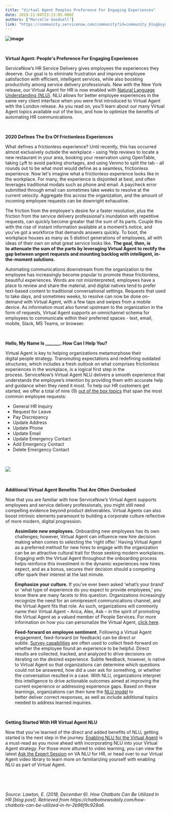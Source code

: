 ```yaml
---
title: "Virtual Agent Peoples Preference For Engaging Experiences"
date: 2019-11-04T23:13:05.000Z
authors: ["Marcelle Goodsell"]
link: "https://community.servicenow.com/community?id=community_blog&sys_id=7b02ac23db780014d58ea345ca9619e1"
---
```

<p class="ng-scope"><strong><img class="community_image_fullscreen" src="https://community.servicenow.comhttps://community.servicenow.com/51b81ddedb70cc10d58ea345ca96195f.iix" alt="image" /></strong> </p>
<p class="ng-scope"> </p>
<p class="ng-scope"><strong>Virtual Agent: People&#39;s Preference For Engaging Experiences</strong></p>
<p class="ng-scope">ServiceNow’s HR Service Delivery gives employees the experiences they deserve. Our goal is to eliminate frustration and improve employee satisfaction with efficient, intelligent services, while also boosting productivity among service delivery professionals. New with the New York release, our Virtual Agent for HR is now enabled with <a href="https://docs.servicenow.com/bundle/newyork-performance-analytics-and-reporting/page/administer/virtual-agent/concept/va-NLU.html" rel="nofollow">Natural Language Understanding (NLU)</a>. NLU allows for better employee experiences in the same very client interface when you were first introduced to Virtual Agent with the London release. As you read on, you’ll learn about our many Virtual Agent topics available out of the box, and how to optimize the benefits of automating HR communications.</p>
<p class="ng-scope"> </p>
<p class="ng-scope"><strong>2020 Defines The Era Of Frictionless Experiences</strong></p>
<p class="ng-scope">What defines a frictionless experience? Until recently, this has occurred almost exclusively outside the workplace - using Yelp reviews to locate a new restaurant in your area, booking your reservation using OpenTable, taking Lyft to avoid parking shortages, and using Venmo to split the tab - all rounds out to be what most would define as a seamless, frictionless experience. Now let&#39;s imagine what a frictionless experience looks like in the workplace. For many, the experience is disjointed at best, and often leverages traditional modals such as phone and email. A paycheck error submitted through email can sometimes take weeks to resolve at the current velocity. Aggregate this across the organization, and the amount of incoming employee requests can be downright exhaustive.</p>
<p class="ng-scope">The friction from the employee&#39;s desire for a faster resolution, plus the friction from the service delivery professional&#39;s inundation with repetitive requests, can quickly become greater that the sum of its parts. Couple this with the rise of instant information available at a moment’s notice, and you’ve got a workforce that demands answers quickly. To boot, the workplace houses as many as 5 distinct generations of employees, all with ideas of their own on what great service looks like. <strong>The goal, then, is to attenuate the sum of the parts by leveraging Virtual Agent to rectify the gap between urgent requests and mounting backlog with intelligent, in-the-moment solutions.</strong> </p>
<p class="ng-scope">Automating communications downstream from the organization to the employee has increasingly become popular to promote these frictionless, beautiful experiences. Words are not misinterpreted, employees have a place to review and share the material, and digital natives tend to prefer text-based content to traditional conversational settings. Requests that used to take days, and sometimes weeks, to resolve can now be done on-demand with Virtual Agent, with a few taps and swipes from a mobile device. As information must also funnel upstream to the organization in the form of requests, Virtual Agent supports an omnichannel schema for employees to communicate within their preferred spaces - text, email, mobile, Slack, MS Teams, or browser.</p>
<p class="ng-scope"> </p>
<p class="ng-scope"><strong>Hello, My Name Is _______. How Can I Help You?</strong></p>
<p class="ng-scope">Virtual Agent is key to helping organizations metamorphose their digital people strategy. Transmuting expectations and redefining outdated structures, which includes a fresh outlook on what comprises frictionless experiences in the workplace, is a logical first step in the process. ServiceNow’s Virtual Agent NLU delivers a smooth experience that understands the employee’s intention by providing them with accurate help and guidance when they need it most. To help our HR customers get started, we offer a total of nine (9) <a href="https://docs.servicenow.com/bundle/newyork-hr-service-delivery/page/product/human-resources/concept/hr-virtual-agent-conversations.html" rel="nofollow">out of the box topics</a> that span the most common employee requests:</p>
<ul class="ng-scope"><li>General HR Inquiry</li><li>Request for Leave</li><li>Pay Discrepancy</li><li>Update Address</li><li>Update Phone</li><li>Update Email</li><li>Update Emergency Contact</li><li>Add Emergency Contact</li><li>Delete Emergency Contact</li></ul>
<p> </p>
<p class="ng-scope"><img style="max-width: 100%; max-height: 480px;" src="https://community.servicenow.com/97b631e3db3048d014d6fb24399619bf.iix" /> </p>
<p class="ng-scope"> </p>
<p class="ng-scope"><strong>Additional Virtual Agent Benefits That Are Often Overlooked</strong></p>
<p class="ng-scope">Now that you are familiar with how ServiceNow’s Virtual Agent supports employees and service delivery professionals, you might still need compelling evidence beyond product deliverables. Virtual Agents can also boost intrinsic elements paramount to building a corporate culture reflective of more modern, digital progression.</p>
<p class="ng-scope" style="padding-left: 30px;"><strong>Assimilate new employees.</strong> Onboarding new employees has its own challenges; however, Virtual Agent can influence new hire decision making when comes to selecting the ‘right offer.’ Having Virtual Agent as a preferred method for new hires to engage with the organization can be an attractive cultural trait for those seeking modern workplaces. Engaging with the Virtual Agent throughout the onboarding process helps reinforce this investment in the dynamic experiences new hires expect, and as a bonus, secures their decision should a competing offer spark their interest at the last minute.</p>
<p class="ng-scope" style="padding-left: 30px;"><strong>Emphasize your culture.</strong> If you’ve ever been asked ‘what’s your brand’ or ‘what type of experience do you expect to provide employees,’ you know there are many facets to this question. Organizations increasingly recognize the need for an omnipresent communications channel, and the Virtual Agent fits that role. As such, organizations will commonly name their Virtual Agent – Arica, Alex, Ask – in the spirit of promoting the Virtual Agent as a valued member of People Services. For more information on how you can personalize the Virtual Agent, <a href="https://docs.servicenow.com/bundle/newyork-performance-analytics-and-reporting/page/administer/virtual-agent/task/set-up-virtual-agent-branding.html" rel="nofollow">click here</a>.</p>
<p class="ng-scope" style="padding-left: 30px;"><strong>Feed-forward on employee sentiment.</strong> Following a Virtual Agent engagement, feed-forward (or feedback) can be direct or subtle. <a href="https://docs.servicenow.com/bundle/newyork-hr-service-delivery/page/product/human-resources/concept/c_HRSurveysIst.html" rel="nofollow">Survey capabilities</a> are often used to collect feed-forward on whether the employee found an experience to be helpful. Direct results are collected, tracked, and analyzed to drive decisions on iterating on the desired experience. Subtle feedback, however, is native to Virtual Agent so that organizations can determine which questions could not be answered, how did a user ask for something, or whether the conversation resulted in a case. With NLU, organizations interpret this intelligence to drive actionable outcomes aimed at improving the current experience or addressing experience gaps. Based on these learnings, organizations can then tune the <a href="https://docs.servicenow.com/bundle/newyork-performance-analytics-and-reporting/page/administer/natural-language-understanding/task/test-train-nlu-model.html" rel="nofollow">NLU model</a> to better deliver correct responses, as well as include additional topics needed to address learned inquiries.</p>
<p class="ng-scope"> </p>
<p class="ng-scope"><strong>Getting Started With HR Virtual Agent NLU</strong></p>
<p class="ng-scope">Now that you’ve learned of the direct and added benefits of NLU, getting started is the next step in the journey. <a href="https://community.servicenow.com/community?id&#61;community_article&amp;sys_id&#61;32d57ab2dbd040142be0a851ca9619ff" rel="nofollow">Enabling NLU for the Virtual Agent</a> is a must-read as you move ahead with incorporating NLU into your Virtual Agent strategy. For those more attuned to video learning, you can view the latest <a href="https://community.servicenow.com/community?id&#61;community_Event&amp;sys_id&#61;3e41480ddbe3fbc02be0a851ca961920" rel="nofollow">Ask the Expert Session</a> on VA NLU for HR, or head over to our Virtual Agent video library to learn more on familiarizing yourself with enabling NLU as part of Virtual Agent.</p>
<p class="ng-scope"> </p>
<p class="ng-scope"> </p>
<p class="ng-scope"><em>Source: </em><em>Lawton, E. (2018, December 6). How Chatbots Can Be Utilized In HR [blog post]. Retrieved from https://chatbotnewsdaily.com/how-chatbots-can-be-utilized-in-hr-2b96f9c928a6.</em></p>